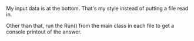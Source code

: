 My input data is at the bottom. That's my style instead of putting a file read in.

Other than that, run the Run() from the main class in each file to get a console printout of the answer.
